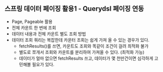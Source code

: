 ## 스프링 데이터 페이징 활용1 - Querydsl 페이징 연동
- Page, Pageable 활용
- 전체 카운트 한 번에 조회
- 데이터 내용과 전체 카운트 별도 조회 방법
- 데이터 조회 쿼리는 복잡한데 카운터 조회는 쉽게 가져 올 수 있는 경우가 있다.
  - fetchResults()를 쓰면, 카운트도 조회와 똑같이 조건이 걸려 최적화 불가
  - 별도로 쪼개서 조회와 카운트를 분리하여 가져올 수 있다. (최적화 가능)
  - 데이터가 얼마 없으면 fetchResults 쓰고, 데이터가 몇 천만건이면 심각하게 고민해볼 필요가 있다.